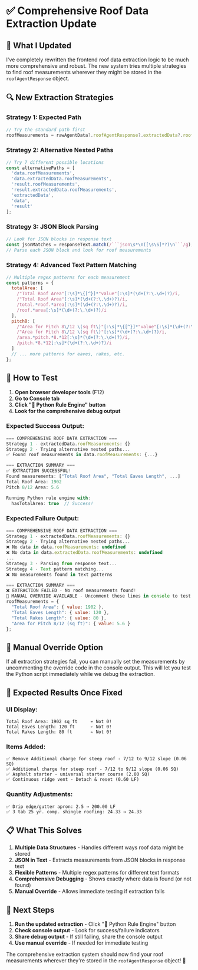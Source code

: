 # ✅ Comprehensive Roof Data Extraction Update

## 🎯 **What I Updated**

I've completely rewritten the frontend roof data extraction logic to be much more comprehensive and robust. The new system tries multiple strategies to find roof measurements wherever they might be stored in the `roofAgentResponse` object.

## 🔍 **New Extraction Strategies**

### **Strategy 1: Expected Path**
```javascript
// Try the standard path first
roofMeasurements = rawAgentData?.roofAgentResponse?.extractedData?.roofMeasurements || {};
```

### **Strategy 2: Alternative Nested Paths**
```javascript
// Try 7 different possible locations
const alternativePaths = [
  'data.roofMeasurements',
  'data.extractedData.roofMeasurements', 
  'result.roofMeasurements',
  'result.extractedData.roofMeasurements',
  'extractedData',
  'data',
  'result'
];
```

### **Strategy 3: JSON Block Parsing**
```javascript
// Look for JSON blocks in response text
const jsonMatches = responseText.match(/```json\s*\n([\s\S]*?)\n```/g);
// Parse each JSON block and look for roof measurements
```

### **Strategy 4: Advanced Text Pattern Matching**
```javascript
// Multiple regex patterns for each measurement
const patterns = {
  totalArea: [
    /"Total Roof Area"[:\s]*\{[^}]*"value"[:\s]*(\d+(?:\.\d+)?)/i,
    /"Total Roof Area"[:\s]*(\d+(?:\.\d+)?)/i,
    /total.*roof.*area[:\s]*(\d+(?:\.\d+)?)/i,
    /roof.*area[:\s]*(\d+(?:\.\d+)?)/i
  ],
  pitch8: [
    /"Area for Pitch 8\/12 \(sq ft\)"[:\s]*\{[^}]*"value"[:\s]*(\d+(?:\.\d+)?)/i,
    /"Area for Pitch 8\/12 \(sq ft\)"[:\s]*(\d+(?:\.\d+)?)/i,
    /area.*pitch.*8.*12[:\s]*(\d+(?:\.\d+)?)/i,
    /pitch.*8.*12[:\s]*(\d+(?:\.\d+)?)/i
  ]
  // ... more patterns for eaves, rakes, etc.
};
```

## 🧪 **How to Test**

1. **Open browser developer tools** (F12)
2. **Go to Console tab**
3. **Click "🐍 Python Rule Engine" button**
4. **Look for the comprehensive debug output**

### **Expected Success Output:**
```javascript
=== COMPREHENSIVE ROOF DATA EXTRACTION ===
Strategy 1 - extractedData.roofMeasurements: {}
Strategy 2 - Trying alternative nested paths...
✅ Found roof measurements in data.roofMeasurements: {...}

=== EXTRACTION SUMMARY ===
✅ EXTRACTION SUCCESSFUL!
Found measurements: ["Total Roof Area", "Total Eaves Length", ...]
Total Roof Area: 1902
Pitch 8/12 Area: 5.6

Running Python rule engine with:
  hasTotalArea: true  // Success!
```

### **Expected Failure Output:**
```javascript
=== COMPREHENSIVE ROOF DATA EXTRACTION ===
Strategy 1 - extractedData.roofMeasurements: {}
Strategy 2 - Trying alternative nested paths...
❌ No data in data.roofMeasurements: undefined
❌ No data in data.extractedData.roofMeasurements: undefined
...
Strategy 3 - Parsing from response text...
Strategy 4 - Text pattern matching...
❌ No measurements found in text patterns

=== EXTRACTION SUMMARY ===
❌ EXTRACTION FAILED - No roof measurements found!
🔧 MANUAL OVERRIDE AVAILABLE - Uncomment these lines in console to test:
roofMeasurements = {
  "Total Roof Area": { value: 1902 },
  "Total Eaves Length": { value: 120 },
  "Total Rakes Length": { value: 80 },
  "Area for Pitch 8/12 (sq ft)": { value: 5.6 }
};
```

## 🔧 **Manual Override Option**

If all extraction strategies fail, you can manually set the measurements by uncommenting the override code in the console output. This will let you test the Python script immediately while we debug the extraction.

## 🎯 **Expected Results Once Fixed**

### **UI Display:**
```
Total Roof Area: 1902 sq ft     ← Not 0!
Total Eaves Length: 120 ft      ← Not 0!
Total Rakes Length: 80 ft       ← Not 0!
```

### **Items Added:**
```
✅ Remove Additional charge for steep roof - 7/12 to 9/12 slope (0.06 SQ)
✅ Additional charge for steep roof - 7/12 to 9/12 slope (0.06 SQ)
✅ Asphalt starter - universal starter course (2.00 SQ)
✅ Continuous ridge vent - Detach & reset (0.60 LF)
```

### **Quantity Adjustments:**
```
✅ Drip edge/gutter apron: 2.5 → 200.00 LF
✅ 3 tab 25 yr. comp. shingle roofing: 24.33 → 24.33
```

## 📋 **What This Solves**

1. **Multiple Data Structures** - Handles different ways roof data might be stored
2. **JSON in Text** - Extracts measurements from JSON blocks in response text
3. **Flexible Patterns** - Multiple regex patterns for different text formats
4. **Comprehensive Debugging** - Shows exactly where data is found (or not found)
5. **Manual Override** - Allows immediate testing if extraction fails

## 🚀 **Next Steps**

1. **Run the updated extraction** - Click "🐍 Python Rule Engine" button
2. **Check console output** - Look for success/failure indicators
3. **Share debug output** - If still failing, share the console output
4. **Use manual override** - If needed for immediate testing

The comprehensive extraction system should now find your roof measurements wherever they're stored in the `roofAgentResponse` object! 🎯
